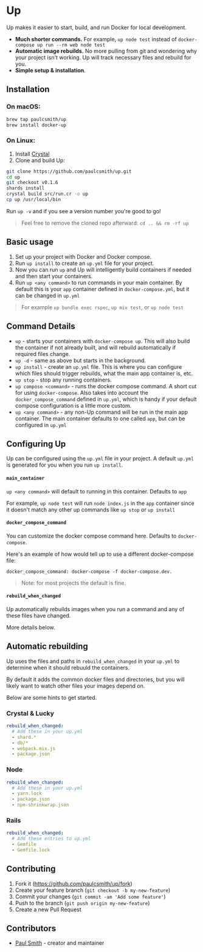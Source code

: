 # Up

Up makes it easier to start, build, and run Docker for local development.

* **Much shorter commands.** For example, `up node test` instead of
  `docker-compose up run --rm web node test`
* **Automatic image rebuilds.** No more pulling from git and wondering why your
  project isn't working. Up will track necessary files and rebuild for you.
* **Simple setup & installation**.

## Installation

### On macOS:

```bash
brew tap paulcsmith/up
brew install docker-up
```

### On Linux:

1. Install [Crystal](https://crystal-lang.org/reference/installation/)
1. Clone and build Up:

```bash
git clone https://github.com/paulcsmith/up.git
cd up
git checkout v0.1.6
shards install
crystal build src/run.cr -o up
cp up /usr/local/bin
```

Run `up -v` and if you see a version number you're good to go!

> Feel free to remove the cloned repo afterward: `cd .. && rm -rf up`

## Basic usage

1. Set up your project with Docker and Docker compose.
1. Run `up install` to create an `up.yml` file for your project.
1. Now you can run `up` and Up will intelligently build containers if needed and then
   start your containers.
1. Run `up <any command>` to run commands in your main container. By default
   this is your `app` container defined in `docker-compose.yml`, but it can be changed in `up.yml`

> For example `up bundle exec rspec`, `up mix test`, or `up node test`

## Command Details

* `up` - starts your containers with `docker-compose up`. This will also build
  the container if not already built, and will rebuild automatically if required
  files change.
* `up -d` - same as above but starts in the background.
* `up install` - create an `up.yml` file. This is where you can configure which
  files should trigger rebuilds, what the main app container is, etc.
* `up stop` - stop any running containers.
* `up compose <command>` - runs the docker compose command. A short cut for using `docker-compose`. Also takes into account
  the `docker_compose_command` defined in `up.yml`, which is handy if your default compose configuration is a little more
  custom.
* `up <any command>` - any non-Up command will be run in the main app
  container. The main container defaults to one called `app`, but can be
  configured in `up.yml`

## Configuring Up

Up can be configured using the `up.yml` file in your project. A default `up.yml`
is generated for you when you run `up install`.

#### `main_container`

`up <any command>` will default to running in this container. Defaults to `app`

For example, `up node test` will run `node index.js` in the `app` container
since it doesn't match any other up commands like `up stop` or `up install`

#### `docker_compose_command`

You can customize the docker compose command here. Defaults to `docker-compose`.

Here's an example of how would tell up to use a different docker-compose file:

    docker_compose_command: docker-compose -f docker-compose.dev.

> Note: for most projects the default is fine.

#### `rebuild_when_changed`

Up automatically rebuilds images when you run a command and any of these
files have changed.

More details below.

## Automatic rebuilding

Up uses the files and paths in `rebuild_when_changed` in your `up.yml` to
determine when it should rebuuld the containers.

By default it adds the common docker files and directories, but you will likely
want to watch other files your images depend on.

Below are some hints to get started.

### Crystal & Lucky

```yaml
rebuild_when_changed:
  # Add these in your up.yml
  - shard.*
  - db/*
  - webpack.mix.js
  - package.json
```

### Node

```yaml
rebuild_when_changed:
  # Add these in your up.yml
  - yarn.lock
  - package.json
  - npm-shrinkwrap.json
```

### Rails

```yaml
rebuild_when_changed:
  # Add these entries to up.yml
  - Gemfile
  - Gemfile.lock
```

## Contributing

1. Fork it (<https://github.com/paulcsmith/up/fork>)
2. Create your feature branch (`git checkout -b my-new-feature`)
3. Commit your changes (`git commit -am 'Add some feature'`)
4. Push to the branch (`git push origin my-new-feature`)
5. Create a new Pull Request

## Contributors

- [Paul Smith](https://github.com/paulcsmith) - creator and maintainer
